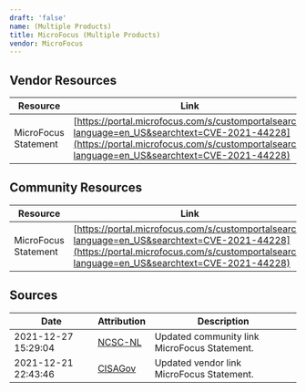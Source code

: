 ```yaml
---
draft: 'false'
name: (Multiple Products)
title: MicroFocus (Multiple Products)
vendor: MicroFocus
---
```


## Vendor Resources
| Resource | Link |
| --- | --- |
| MicroFocus Statement | [https://portal.microfocus.com/s/customportalsearch?language=en_US&searchtext=CVE-2021-44228](https://portal.microfocus.com/s/customportalsearch?language=en_US&searchtext=CVE-2021-44228) |

## Community Resources
| Resource | Link |
| --- | --- |
| MicroFocus Statement | [https://portal.microfocus.com/s/customportalsearch?language=en_US&searchtext=CVE-2021-44228](https://portal.microfocus.com/s/customportalsearch?language=en_US&searchtext=CVE-2021-44228) |


## Sources
| Date | Attribution | Description |
| --- | --- | --- |
| 2021-12-27 15:29:04 | [NCSC-NL](https://github.com/NCSC-NL/log4shell/blob/main/software/README.md) | Updated community link MicroFocus Statement.  |
| 2021-12-21 22:43:46 | [CISAGov](https://raw.githubusercontent.com/cisagov/log4j-affected-db/develop/README.md) | Updated vendor link MicroFocus Statement.  |
